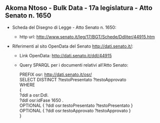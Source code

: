 ## Akoma Ntoso - Bulk Data - 17a legislatura - Atto Senato n. 1650 ##

* Scheda del Disegno di Legge - Atto Senato n. 1650:
	* http url: http://www.senato.it/leg/17/BGT/Schede/Ddliter/44915.htm

* Riferimenti al sito OpenData del Senato http://dati.senato.it/:
	* Link OpenData: http://dati.senato.it/ddl/44915
	* Query SPARQL per i documenti relativi all'Atto Senato:

        PREFIX osr: <http://dati.senato.it/osr/>  
		SELECT DISTINCT ?testoPresentato ?testoApprovato  
		WHERE  
		{  
		    ?ddl a osr:Ddl.  
		    ?ddl osr:idFase 1650 .  
		    OPTIONAL { ?ddl osr:testoPresentato ?testoPresentato }  
		    OPTIONAL { ?ddl osr:testoApprovato ?testoApprovato }  
		}
		